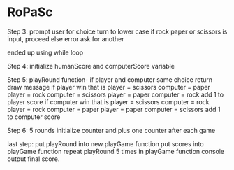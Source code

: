 # RoPaSc
Step 3:
prompt user for choice
turn to lower case
if rock paper or scissors is input, proceed
else error ask for another 

ended up using while loop

Step 4:
initialize humanScore and computerScore variable

Step 5:
playRound function-
if player and computer same choice return draw message
if player win
that is player = scissors   computer = paper
        player = rock       computer = scissors
        player = paper      computer = rock
add 1 to player score
if computer win
that is player = scissors   computer = rock
        player = rock       computer = paper
        player = paper      computer = scissors
add 1 to computer score

Step 6:
5 rounds
initialize counter and plus one counter after each game

last step:
put playRound into new playGame function
put scores into playGame function
repeat playRound 5 times in playGame function
console output final score.